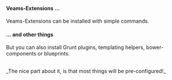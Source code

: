 
#### Veams-Extensions ...

Veams-Extensions can be installed with simple commands. 

#### ... and other things

But you can also install Grunt plugins, templating helpers, bower-components or blueprints.

<br>
_The nice part about it, is that most things will be pre-configured!_